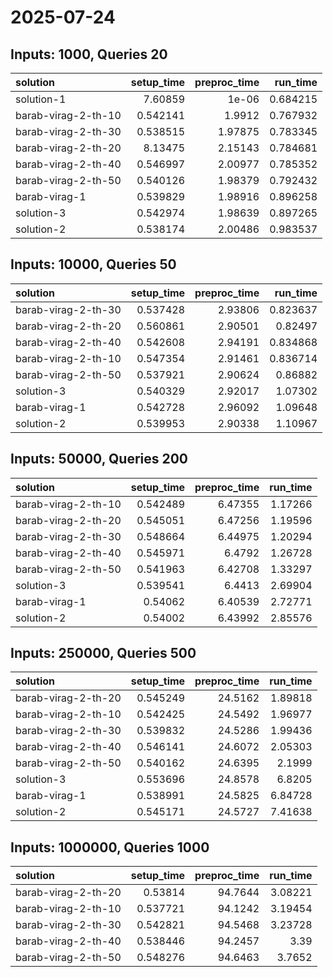 # 2025-07-24

## Inputs: 1000, Queries 20

| solution            |   setup_time |   preproc_time |   run_time |
|:--------------------|-------------:|---------------:|-----------:|
| solution-1          |     7.60859  |        1e-06   |   0.684215 |
| barab-virag-2-th-10 |     0.542141 |        1.9912  |   0.767932 |
| barab-virag-2-th-30 |     0.538515 |        1.97875 |   0.783345 |
| barab-virag-2-th-20 |     8.13475  |        2.15143 |   0.784681 |
| barab-virag-2-th-40 |     0.546997 |        2.00977 |   0.785352 |
| barab-virag-2-th-50 |     0.540126 |        1.98379 |   0.792432 |
| barab-virag-1       |     0.539829 |        1.98916 |   0.896258 |
| solution-3          |     0.542974 |        1.98639 |   0.897265 |
| solution-2          |     0.538174 |        2.00486 |   0.983537 |

## Inputs: 10000, Queries 50

| solution            |   setup_time |   preproc_time |   run_time |
|:--------------------|-------------:|---------------:|-----------:|
| barab-virag-2-th-30 |     0.537428 |        2.93806 |   0.823637 |
| barab-virag-2-th-20 |     0.560861 |        2.90501 |   0.82497  |
| barab-virag-2-th-40 |     0.542608 |        2.94191 |   0.834868 |
| barab-virag-2-th-10 |     0.547354 |        2.91461 |   0.836714 |
| barab-virag-2-th-50 |     0.537921 |        2.90624 |   0.86882  |
| solution-3          |     0.540329 |        2.92017 |   1.07302  |
| barab-virag-1       |     0.542728 |        2.96092 |   1.09648  |
| solution-2          |     0.539953 |        2.90338 |   1.10967  |

## Inputs: 50000, Queries 200

| solution            |   setup_time |   preproc_time |   run_time |
|:--------------------|-------------:|---------------:|-----------:|
| barab-virag-2-th-10 |     0.542489 |        6.47355 |    1.17266 |
| barab-virag-2-th-20 |     0.545051 |        6.47256 |    1.19596 |
| barab-virag-2-th-30 |     0.548664 |        6.44975 |    1.20294 |
| barab-virag-2-th-40 |     0.545971 |        6.4792  |    1.26728 |
| barab-virag-2-th-50 |     0.541963 |        6.42708 |    1.33297 |
| solution-3          |     0.539541 |        6.4413  |    2.69904 |
| barab-virag-1       |     0.54062  |        6.40539 |    2.72771 |
| solution-2          |     0.54002  |        6.43992 |    2.85576 |

## Inputs: 250000, Queries 500

| solution            |   setup_time |   preproc_time |   run_time |
|:--------------------|-------------:|---------------:|-----------:|
| barab-virag-2-th-20 |     0.545249 |        24.5162 |    1.89818 |
| barab-virag-2-th-10 |     0.542425 |        24.5492 |    1.96977 |
| barab-virag-2-th-30 |     0.539832 |        24.5286 |    1.99436 |
| barab-virag-2-th-40 |     0.546141 |        24.6072 |    2.05303 |
| barab-virag-2-th-50 |     0.540162 |        24.6395 |    2.1999  |
| solution-3          |     0.553696 |        24.8578 |    6.8205  |
| barab-virag-1       |     0.538991 |        24.5825 |    6.84728 |
| solution-2          |     0.545171 |        24.5727 |    7.41638 |

## Inputs: 1000000, Queries 1000

| solution            |   setup_time |   preproc_time |   run_time |
|:--------------------|-------------:|---------------:|-----------:|
| barab-virag-2-th-20 |     0.53814  |        94.7644 |    3.08221 |
| barab-virag-2-th-10 |     0.537721 |        94.1242 |    3.19454 |
| barab-virag-2-th-30 |     0.542821 |        94.5468 |    3.23728 |
| barab-virag-2-th-40 |     0.538446 |        94.2457 |    3.39    |
| barab-virag-2-th-50 |     0.548276 |        94.6463 |    3.7652  |